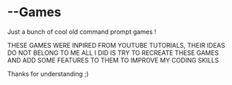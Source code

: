 # --Games
Just a bunch of cool old command prompt games ! 


 THESE GAMES WERE INPIRED FROM YOUTUBE TUTORIALS, THEIR IDEAS DO NOT BELONG TO ME
 ALL I DID IS TRY TO RECREATE THESE GAMES AND ADD SOME FEATURES TO THEM TO IMPROVE MY CODING SKILLS
 
 
 Thanks for understanding ;)

